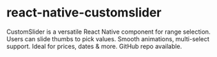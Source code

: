 # react-native-customslider
CustomSlider is a versatile React Native component for range selection. Users can slide thumbs to pick values. Smooth animations, multi-select support. Ideal for prices, dates &amp; more. GitHub repo available. 
